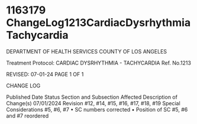 # 1163179 ChangeLog1213CardiacDysrhythmia Tachycardia

DEPARTMENT OF HEALTH SERVICES 
COUNTY OF LOS ANGELES 
 
Treatment Protocol:  CARDIAC DYSRHYTHMIA - TACHYCARDIA Ref. No.1213 
 
 
 
 
 
 
REVISED: 07-01-24 PAGE 1 OF 1 
 
CHANGE LOG 
 
Published 
Date 
Status Section and Subsection 
Affected 
Description of Change(s) 
07/01/2024 Revision #12, #14, #15, #16, #17, 
#18, #19 Special 
Considerations #5, #6, #7 
• SC numbers corrected 
• Position of SC #5, #6 and 
#7 reordered
